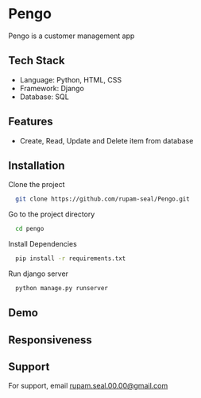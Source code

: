 # Pengo
Pengo is a customer management app

## Tech Stack

- Language: Python, HTML, CSS
- Framework: Django
- Database: SQL

## Features

- Create, Read, Update and Delete item from database

## Installation

Clone the project

```bash
  git clone https://github.com/rupam-seal/Pengo.git
```

Go to the project directory

```bash
  cd pengo
```

Install Dependencies

```bash
  pip install -r requirements.txt
```

Run django server

```bash
  python manage.py runserver
```

## Demo


## Responsiveness


## Support

For support, email rupam.seal.00.00@gmail.com
